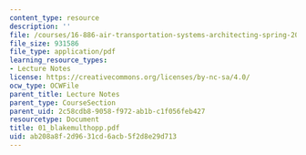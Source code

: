 ```yaml
---
content_type: resource
description: ''
file: /courses/16-886-air-transportation-systems-architecting-spring-2004/ab208a8f2d9631cd6acb5f2d8e29d713_01_blakemulthopp.pdf
file_size: 931586
file_type: application/pdf
learning_resource_types:
- Lecture Notes
license: https://creativecommons.org/licenses/by-nc-sa/4.0/
ocw_type: OCWFile
parent_title: Lecture Notes
parent_type: CourseSection
parent_uid: 2c58cdb8-9058-f972-ab1b-c1f056feb427
resourcetype: Document
title: 01_blakemulthopp.pdf
uid: ab208a8f-2d96-31cd-6acb-5f2d8e29d713
---
```

